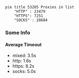 
```mermaid
pie title 53205 Proxies in list
    "HTTP" : 23479
    "HTTPS": 7251
    "SOCKS" : 28684
```

### Some Info
#### Average Timeout

- mixed: 3.5s
- http: 1.6s
- https: 8.2s
- socks: 5.0s